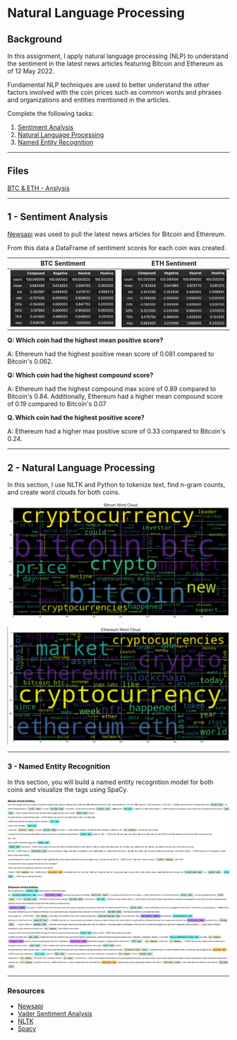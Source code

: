 # Natural Language Processing

## Background

In this assignment, I apply natural language processing (NLP) to understand the sentiment in the latest news articles featuring Bitcoin and Ethereum as of 12 May 2022. 

Fundamental NLP techniques are used to better understand the other factors involved with the coin prices such as common words and phrases and organizations and entities mentioned in the articles.

Complete the following tasks:

1. [Sentiment Analysis](#1---Sentiment-Analysis)
2. [Natural Language Processing](#2---Natural-Language-Processing)
3. [Named Entity Recognition](#3---Named-Entity-Recognition)

---

## Files

[BTC & ETH - Anslysis](Code/crypto_sentiment.ipynb)

---

## 1 - Sentiment Analysis

[Newsapi](https://newsapi.org/) was used to pull the latest news articles for Bitcoin and Ethereum. 

From this data a DataFrame of sentiment scores for each coin was created.


BTC Sentiment             |  ETH Sentiment
:-------------------------:|:-------------------------:
![BTC-Sentiment](Images/btc-sentiment.png)   |  ![ETH-Sentiment](Images/eth-sentiment.png)


**Q: Which coin had the highest mean positive score?**

A: Ethereum had the highest positive mean score of 0.081 compared to Bitcoin's 0.062.

**Q: Which coin had the highest compound score?**

A: Ethereum had the highest compound max score of 0.89 compared to Bitcoin's 0.84. Additionally, Ethereum had a higher mean compound score of 0.19 compared to Bitcoin's 0.07

**Q. Which coin had the highest positive score?**

A: Ethereum had a higher max positive score of 0.33 compared to Bitcoin's 0.24.

---

## 2 - Natural Language Processing

In this section, I use NLTK and Python to tokenize text, find n-gram counts, and create word clouds for both coins. 

![btc-word-cloud.png](Images/btc-wc.png)

![eth-word-cloud.png](Images/eth-wc.png)

--- 

### 3 - Named Entity Recognition

In this section, you will build a named entity recognition model for both coins and visualize the tags using SpaCy.

![btc-ner.png](Images/btc-ner1.png)

![eth-ner.png](Images/eth-ner1.png)

---

### Resources

* [Newsapi](https://newsapi.org/)
* [Vader Sentiment Analysis](http://www.nltk.org/howto/sentiment.html)
* [NLTK](http://www.nltk.org/)
* [Spacy](https://spacy.io/)

